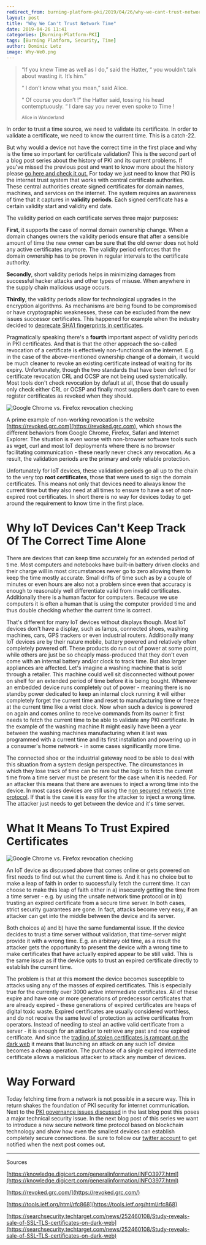 ```yaml
---
redirect_from: burning-platform-pki/2019/04/26/why-we-cant-trust-network-time.html
layout: post
title: "Why We Can't Trust Network Time"
date: 2019-04-26 11:41
categories: [Burning-Platform-PKI]
tags: [Burning Platform, Security, Time]
author: Dominic Letz
image: Why-We0.png
---
```


<blockquote>

“If you knew Time as well as I do,” said the Hatter, “ you wouldn’t talk about wasting it. It’s him.” <br/>

“ I don’t know what you mean,” said Alice. <br/>

“ Of course you don’t !” the Hatter said, tossing his head contemptuously. “ I dare say you never even spoke to Time !

<small>Alice in Wonderland</small>

</blockquote>

In order to trust a time source, we need to validate its certificate. In order to validate a certificate, we need to know the current time. This is a catch-22. 

But why would a device not have the correct time in the first place and why is the time so important for certificate validation? This is the second part of a blog post series about the history of PKI and its current problems. If you've missed the previous post and want to know more about the history please [go here and check it out.](https://diode.io/burning-platform-pki/2019/04/08/why-there-are-3652-organizations-that-can-read-your-traffic.html) For today we just need to know that PKI is the internet trust system that works with central certificate authorities. These central authorities create signed certificates for domain names, machines, and services on the internet. The system requires an awareness of time that it captures in **validity periods**. Each signed certificate has a certain validity start and validity end date.

The validity period on each certificate serves three major purposes:  

**First**, it supports the case of normal domain ownership change. When a domain changes owners the validity periods ensure that after a sensible amount of time the new owner can be sure that the old owner does not hold any active certificates anymore. The validity period enforces that the domain ownership has to be proven in regular intervals to the certificate authority. 

**Secondly**, short validity periods helps in minimizing damages from successful hacker attacks and other types of misuse. When anywhere in the supply chain malicious usage occurs. 

**Thirdly**, the validity periods allow for technological upgrades in the encryption algorithms. As mechanisms are being found to be compromised or have cryptographic weaknesses, these can be excluded from the new issues successor certificates. This happened for example when the industry decided to [deprecate SHA1 fingerprints in certificates](https://knowledge.digicert.com/generalinformation/INFO3977.html).

Pragmatically speaking there's a **fourth** important aspect of validity periods in PKI certificates. And that is that the other approach the so-called revocation of a certificate is effectively non-functional on the internet. E.g. in the case of the above-mentioned ownership change of a domain, it would be much cleaner to revoke an existing certificate instead of waiting for its expiry. Unfortunately, though the two standards that have been defined for certificate revocation CRL and OCSP are not being used systematically. Most tools don't check revocation by default at all, those that do usually only check either CRL or OCSP and finally most suppliers don't care to even register certificates as revoked when they should.

![](images/blog/Why-We1.png "Google Chrome vs. Firefox revocation checking")

A prime example of non-working revocation is the website [https://revoked.grc.com](https://revoked.grc.com), which shows the different behaviors from Google Chrome, Firefox, Safari and Internet Explorer. The situation is even worse with non-browser software tools such as wget, curl and most IoT deployments where there is no browser facilitating communication - these nearly never check any revocation. As a result, the validation periods are the primary and only reliable protection.

Unfortunately for IoT devices, these validation periods go all up to the chain to the very top **root certificates**, those that were used to sign the domain certificates. This means not only that devices need to always know the current time but they also need at all times to ensure to have a set of non-expired root certificates. In short there is no way for devices today to get around the requirement to know time in the first place.

# Why IoT Devices Can't Keep Track Of The Correct Time Alone

There are devices that can keep time accurately for an extended period of time. Most computers and notebooks have built-in battery driven clocks and their charge will in most circumstances never go to zero allowing them to keep the time mostly accurate. Small drifts of time such as by a couple of minutes or even hours are also not a problem since even that accuracy is enough to reasonably well differentiate valid from invalid certificates. Additionally there is a human factor for computers. Because we use computers it is often a human that is using the computer provided time and thus double checking whether the current time is correct. 

That's different for many IoT devices without displays though. Most IoT devices don't have a display, such as lamps, connected shoes, washing machines, cars, GPS trackers or even industrial routers. Additionally many IoT devices are by their nature mobile, battery powered and relatively often completely powered off. These products do run out of power at some point, while others are just be so cheaply mass-produced that they don't even come with an internal battery and/or clock to track time. But also larger appliances are affected. Let's imagine a washing machine that is sold through a retailer. This machine could well sit disconnected without power on shelf for an extended period of time before it is being bought. Whenever an embedded device runs completely out of power - meaning there is no standby power dedicated to keep an internal clock running it will either completely forget the current time and reset to manufacturing time or freeze at the current time like a wrist clock. Now when such a device is powered on again and comes online to receive commands from its owner it first needs to fetch the current time to be able to validate any PKI certificate. In the example of the washing machine It might easily have been a year between the washing machines manufacturing when it last was programmed with a current time and its first installation and powering up in a consumer's home network - in some cases significantly more time.

The connected shoe or the industrial gateway need to be able to deal with this situation from a system design perspective. The circumstances in which they lose track of time can be rare but the logic to fetch the current time from a time server must be present for the case when it is needed. For an attacker this means that there are avenues to inject a wrong time into the device. In most cases devices are still using the [non secured network time protocol](https://tools.ietf.org/html/rfc868). If that is the case it is easy for the attacker to inject a wrong time. The attacker just needs to get between the device and it's time server.

# What It Means To Trust Expired Certificates

![Google Chrome vs. Firefox revocation checking](images/blog/Why-We2.png "Google Chrome vs. Firefox revocation checking")

An IoT device as discussed above that comes online or gets powered on first needs to find out what the current time is. And it has no choice but to make a leap of faith in order to successfully fetch the current time. It can choose to make this leap of faith either in a) insecurely getting the time from a time server - e.g. by using the unsafe network time protocol or in b) trusting an expired certificate from a secure time server. In both cases, strict security guarantees are gone. In fact, attacks become very easy, if an attacker can get into the middle between the device and its server.

Both choices a) and b) have the same fundamental issue. If the device decides to trust a time server without validation, that time-server might provide it with a wrong time. E.g. an arbitrary old time, as a result the attacker gets the opportunity to present the device with a wrong time to make certificates that have actually expired appear to be still valid. This is the same issue as if the device opts to trust an expired certificate directly to establish the current time. 

The problem is that at this moment the device becomes susceptible to attacks using any of  the masses of expired certificates. This is especially true for the currently over 3000 active intermediate certificates. All of these expire and have one or more generations of predecessor certificates that are already expired - these generations of expired certificates are heaps of digital toxic waste. Expired certificates are usually considered worthless, and do not receive the same level of protection as active certificates from operators. Instead of needing to steal an active valid certificate from a server - it is enough for an attacker to retrieve any past and now expired certificate. And since the [trading of stolen certificates is rampant on the dark web](https://searchsecurity.techtarget.com/news/252460108/Study-reveals-sale-of-SSL-TLS-certificates-on-dark-web) it means that launching an attack on any such IoT device becomes a cheap operation. The purchase of a single expired intermediate certificate allows a malicious attacker to attack any number of devices.

# Way Forward

Today fetching time from a network is not possible in a secure way. This in return shakes the foundation of PKI security for internet communication. Next to the [PKI governance issues discussed](https://diode.io/burning-platform-pki/2019/04/08/why-there-are-3652-organizations-that-can-read-your-traffic.html) in the last blog post this poses a major technical security issue. In the next blog post of this series we want to introduce a new secure network time protocol based on blockchain technology and show how even the smallest devices can establish completely secure connections. Be sure to follow our [twitter account](https://twitter.com/diode_chain) to get notified when the next post comes out.

<hr/>

Sources

[https://knowledge.digicert.com/generalinformation/INFO3977.html](https://knowledge.digicert.com/generalinformation/INFO3977.html)

[https://revoked.grc.com/](https://revoked.grc.com/)

[https://tools.ietf.org/html/rfc868](https://tools.ietf.org/html/rfc868)

[https://searchsecurity.techtarget.com/news/252460108/Study-reveals-sale-of-SSL-TLS-certificates-on-dark-web](https://searchsecurity.techtarget.com/news/252460108/Study-reveals-sale-of-SSL-TLS-certificates-on-dark-web)
